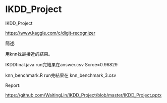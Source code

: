 # IKDD_Project
IKDD_Project

https://www.kaggle.com/c/digit-recognizer

簡述:

  用knn找最接近的結果。

  IKDDfinal.java  run完結果在answer.csv Scroe=0.96829

  knn_benchmark.R  run完結果在 knn_benchmark_3.csv

Report:

  https://github.com/WaitingLin/IKDD_Project/blob/master/IKDD_Project.pptx




